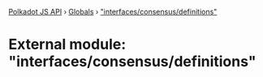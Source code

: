 [Polkadot JS API](../README.md) › [Globals](../globals.md) › ["interfaces/consensus/definitions"](_interfaces_consensus_definitions_.md)

# External module: "interfaces/consensus/definitions"


